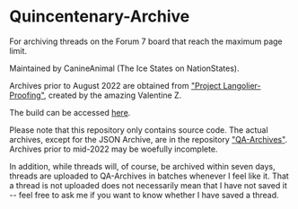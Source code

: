 # Quincentenary-Archive
For archiving threads on the Forum 7 board that reach the maximum page limit.

Maintained by CanineAnimal (The Ice States on NationStates).

Archives prior to August 2022 are obtained from ["Project Langolier-Proofing"](https://www.nationstates.net/page=dispatch/id=1543370), created by the amazing Valentine Z.

The build can be accessed [here](https://canineanimal.github.io/Quincentenary-Archive/pages/).

Please note that this repository only contains source code. The actual archives, except for the JSON Archive, are in the repository ["QA-Archives"](https://github.com/CanineAnimal/QA-Archives). Archives prior to mid-2022 may be woefully incomplete.

In addition, while threads will, of course, be archived within seven days, threads are uploaded to QA-Archives in batches whenever I feel like it. That a thread is not uploaded does not necessarily mean that I have not saved it -- feel free to ask me if you want to know whether I have saved a thread.
